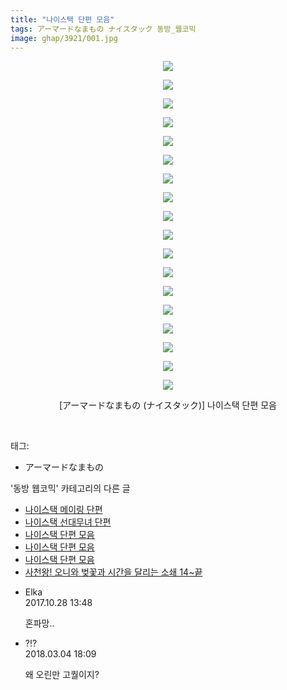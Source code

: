 ```yaml
---
title: "나이스택 단편 모음"
tags: アーマードなまもの ナイスタック 동방_웹코믹
image: ghap/3921/001.jpg
---
```

<div class="article">
<p style="text-align: center; clear: none; float: none;"><img src="{{ site.nasurl }}/ghap/3921/001.jpg"/></p>
<p style="text-align: center; clear: none; float: none;"><img src="{{ site.nasurl }}/ghap/3921/002.jpg"/></p>
<p style="text-align: center; clear: none; float: none;"><img src="{{ site.nasurl }}/ghap/3921/003.jpg"/></p>
<p style="text-align: center; clear: none; float: none;"><img src="{{ site.nasurl }}/ghap/3921/004.jpg"/></p>
<p style="text-align: center; clear: none; float: none;"><img src="{{ site.nasurl }}/ghap/3921/005.jpg"/></p>
<p style="text-align: center; clear: none; float: none;"><img src="{{ site.nasurl }}/ghap/3921/006.jpg"/></p>
<p style="text-align: center; clear: none; float: none;"><img src="{{ site.nasurl }}/ghap/3921/007.jpg"/></p>
<p style="text-align: center; clear: none; float: none;"><img src="{{ site.nasurl }}/ghap/3921/008.jpg"/></p>
<p style="text-align: center; clear: none; float: none;"><img src="{{ site.nasurl }}/ghap/3921/009.jpg"/></p>
<p style="text-align: center; clear: none; float: none;"><img src="{{ site.nasurl }}/ghap/3921/010.jpg"/></p>
<p style="text-align: center; clear: none; float: none;"><img src="{{ site.nasurl }}/ghap/3921/011.jpg"/></p>
<p style="text-align: center; clear: none; float: none;"><img src="{{ site.nasurl }}/ghap/3921/012.jpg"/></p>
<p style="text-align: center; clear: none; float: none;"><img src="{{ site.nasurl }}/ghap/3921/013.jpg"/></p>
<p style="text-align: center; clear: none; float: none;"><img src="{{ site.nasurl }}/ghap/3921/014.jpg"/></p>
<p style="text-align: center; clear: none; float: none;"><img src="{{ site.nasurl }}/ghap/3921/015.jpg"/></p>
<p style="text-align: center; clear: none; float: none;"><img src="{{ site.nasurl }}/ghap/3921/016.jpg"/></p>
<p style="text-align: center; clear: none; float: none;"><img src="{{ site.nasurl }}/ghap/3921/017.jpg"/></p>
<p style="text-align: center; clear: none; float: none;"><img src="{{ site.nasurl }}/ghap/3921/018.jpg"/></p>
<p style="text-align: center; clear: none; float: none;">[アーマードなまもの (ナイスタック)] 나이스택 단편 모음</p>
<p><br/></p>
</div><div class="tagTrail">
<p>태그: </p>
<ul>
<li>アーマードなまもの</li>
</ul>
</div><div class="another">
<p>'동방 웹코믹' 카테고리의 다른 글</p>
<ul>
<li><a href="/2017-10-27-ghap_3923">나이스택 메이링 단편</a></li>
<li><a href="/2017-10-27-ghap_3922">나이스택 선대무녀 단편</a></li>
<li><a href="/2017-10-27-ghap_3921">나이스택 단편 모음</a></li>
<li><a href="/2017-10-27-ghap_3920">나이스택 단편 모음</a></li>
<li><a href="/2017-10-27-ghap_3919">나이스택 단편 모음</a></li>
<li><a href="/2017-10-22-ghap_3901">사천왕! 오니와 벚꽃과 시간을 달리는 소쇄 14~끝</a></li>
</ul>
</div><div class="cb_module cb_fluid">
<div class="cb_wrt cb_profile">
<div class="comment">
<ul>
<li class="cb_thumb_off" id="comment15116439">
<div class="cb_comment_area">
<div class="cb_info_area">
<div class="cb_section">
<span class="cb_nick_name">Elka</span>
</div>
<div class="cb_section">
<span class="cb_date">2017.10.28 13:48 </span>
</div>
</div>
<div class="cb_dsc_comment">
<p class="cb_dsc">
											혼파망..
										</p>
</div>
</div></li>
<li class="cb_thumb_off" id="comment15212226">
<div class="cb_comment_area">
<div class="cb_info_area">
<div class="cb_section">
<span class="cb_nick_name">?!?</span>
</div>
<div class="cb_section">
<span class="cb_date">2018.03.04 18:09 </span>
</div>
</div>
<div class="cb_dsc_comment">
<p class="cb_dsc">
											왜 오린만 고퀄이지?
										</p>
</div>
</div></li>
</ul>
</div>
</div><!-- commentList close -->
</div>